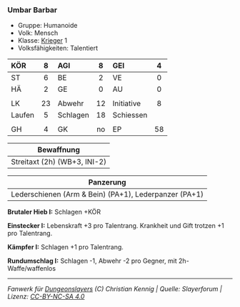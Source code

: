 ### Umbar Barbar

- Gruppe: Humanoide
- Volk: Mensch
- Klasse: [Krieger](../../grw/charaktere-klasse-krieger.md) 1
- Volksfähigkeiten: Talentiert

| KÖR    |  8  | AGI      |  8  | GEI        |  4  |
| :----- | :-: | :------- | :-: | :--------- | :-: |
| ST     |  6  | BE       |  2  | VE         |  0  |
| HÄ     |  2  | GE       |  0  | AU         |  0  |
|        |     |          |     |            |     |
| LK     | 23  | Abwehr   | 12  | Initiative |  8  |
| Laufen |  5  | Schlagen | 18  | Schiessen  |     |
|        |     |          |     |            |     |
| GH     |  4  | GK       | no  | EP         | 58  |

|          Bewaffnung          |
| :--------------------------: |
| Streitaxt (2h) (WB+3, INI-2) |

|                       Panzerung                       |
| :---------------------------------------------------: |
| Lederschienen (Arm & Bein) (PA+1), Lederpanzer (PA+1) |

**Brutaler Hieb I:** Schlagen +KÖR

**Einstecker I:** Lebenskraft +3 pro Talentrang. Krankheit und Gift trotzen +1 pro Talentrang.

**Kämpfer I:** Schlagen +1 pro Talentrang.

**Rundumschlag I:** Schlagen -1, Abwehr -2 pro Gegner, mit 2h-Waffe/waffenlos

---

_Fanwerk für [Dungeonslayers](https://www.dungeonslayers.net/) (C) Christian Kennig | Quelle: Slayerforum | Lizenz: [CC-BY-NC-SA 4.0](https://creativecommons.org/licenses/by-nc-sa/4.0/deed.de)_
